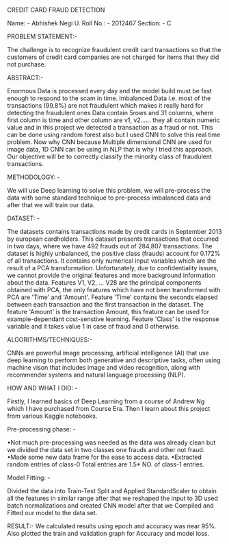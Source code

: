 CREDIT CARD FRAUD DETECTION
			
			
			
Name: -          Abhishek Negi
U. Roll No.: -   2012467
Section: -       C



PROBLEM STATEMENT:- 
 
The challenge is to recognize fraudulent credit card transactions so that the customers of credit card companies are not charged for items that they did not purchase.




ABSTRACT:-

Enormous Data is processed every day and the model build must be fast enough to respond to the scam in time.
Imbalanced Data i.e. most of the transactions (99.8%) are not fraudulent which makes it really hard for detecting the fraudulent ones
Data contain 5rows and 31 columns, where first column is time and other column are v1, v2…… they all contain numeric value and in this 
project we detected a transaction as a fraud or not.
This can be done using random forest also but I used CNN to solve this real time problem.
Now why CNN because Multiple dimensional CNN are used for image data, 1D CNN can be using in NLP that is why I tried this approach.
Our objective will be to correctly classify the minority class of fraudulent transactions.




METHODOLOGY: -
  
We will use Deep learning to solve this problem, we will pre-process the data with some standard technique to pre-process 
imbalanced data and after that we will train our data.





DATASET: -

The datasets contains transactions made by credit cards in September 2013 by european cardholders.
This dataset presents transactions that occurred in two days, where we have 492 frauds out of 284,807 transactions. 
The dataset is highly unbalanced, the positive class (frauds) account for 0.172% of all transactions.
It contains only numerical input variables which are the result of a PCA transformation. 
Unfortunately, due to confidentiality issues, we cannot provide the original features and more background information about the data. 
Features V1, V2, … V28 are the principal components obtained with PCA, the only features which have not been transformed with PCA are 'Time' and 'Amount'. 
Feature 'Time' contains the seconds elapsed between each transaction and the first transaction in the dataset. 
The feature 'Amount' is the transaction Amount, this feature can be used for example-dependant cost-senstive learning. 
Feature 'Class' is the response variable and it takes value 1 in case of fraud and 0 otherwise.





ALGORITHMS/TECHNIQUES:-

CNNs are powerful image processing, artificial intelligence (AI) that use deep learning to perform both generative and descriptive tasks, 
often using machine vison that includes image and video recognition, along with recommender systems and natural language processing (NLP).





HOW AND WHAT I DID: -

Firstly, I learned basics of Deep Learning from a course of Andrew Ng which I have purchased from Course Era.
Then I learn about this project from various Kaggle notebooks.





Pre-processing phase: -

•Not much pre-processing was needed as the data was already clean but we divided the data set in two classes one frauds and other not fraud.
•Made some new data frame for the ease to access data.
•Extracted random entries of class-0 Total entries are 1.5* NO. of class-1 entries.





Model Fitting: -

Divided the data into Train-Test Split and Applied StandardScaler to obtain all the features in similar range after that we reshaped the input to 3D 
used batch normalizations and created CNN model after that we Compiled and Fitted our model to the data set.



RESULT:-
We calculated results using epoch and accuracy was near 95%. Also plotted the train and validation graph for Accuracy and model loss.


